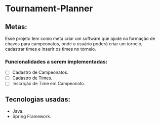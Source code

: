 # Tournament-Planner
## Metas: 
  Esse projeto tem como meta criar um software que ajude na formação de chaves  para campeonatos, onde o usuário poderá criar um torneio, 
cadastrar times e inserir os times no torneio.

### Funcionalidades a serem implementadas:
- [ ] Cadastro de Campeonatos.                               
- [ ] Cadastro de Times.                 
- [ ] Inscrição de Time em Campeonato.

## Tecnologias usadas:
 - Java.                          
 - Spring Framework.
